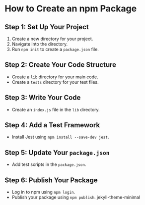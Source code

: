 # How to Create an npm Package

## Step 1: Set Up Your Project
1. Create a new directory for your project.
2. Navigate into the directory.
3. Run `npm init` to create a `package.json` file.

## Step 2: Create Your Code Structure
- Create a `lib` directory for your main code.
- Create a `tests` directory for your test files.

## Step 3: Write Your Code
- Create an `index.js` file in the `lib` directory.

## Step 4: Add a Test Framework
- Install Jest using `npm install --save-dev jest`.

## Step 5: Update Your `package.json`
- Add test scripts in the `package.json`.

## Step 6: Publish Your Package
- Log in to npm using `npm login`.
- Publish your package using `npm publish`.
jekyll-theme-minimal

